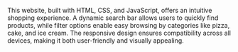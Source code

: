 
This website, built with HTML, CSS, and JavaScript, offers an intuitive shopping experience. A dynamic search bar allows users to quickly find products, while filter options enable easy browsing by categories like pizza, cake, and ice cream. The responsive design ensures compatibility across all devices, making it both user-friendly and visually appealing.
